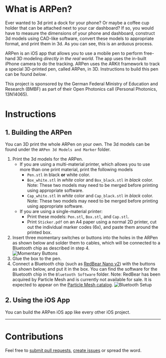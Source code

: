 # What is ARPen?

Ever wanted to 3d print a dock for your phone? Or maybe a coffee cup holder that can be attached next to your car dashboard? If so, you would have to measure the dimensions of your phone and dashboard, construct 3d models using CAD-like software, convert these models to appropriate format, and print them in 3d. As you can see, this is an arduous process. 

ARPen is an iOS app that allows you to use a mobile pen to perform free-hand 3D modeling _directly in the real world_. The app uses the in-built iPhone camera to do the tracking. ARPen uses the ARKit framework to track a special 3D-printed pen, called ARPen, in 3D. Instructions to build this pen can be found *below*.  

This project is sponsored by the German Federal Ministry of Education and Research (BMBF) as part of their Open Photonics call (Personal Photonics, 13N14065).  

# Instructions
## 1. Building the ARPen
You can 3D print the whole ARPen on your own. The 3d models can be found under the `ARPen 3d Models and Marker` folder.  

1. Print the 3d models for the ARPen.
	* If you are using a multi-material printer, which allows you to use more than one print material, print the following models
		* `Pen.stl` in black __or__ white color. 
		* `Box_white.stl` in _white_ color and `Box_black.stl` in _black_ color. Note: These two models may need to be merged before printing using appropriate software.  
		* `Cap_white.stl` in _white_ color and `Cap_black.stl` in _black_ color. Note: These two models may need to be merged before printing using appropriate software.  
	* If you are using a single-material printer:
		* Print these models: `Pen.stl`, `Box.stl`, and `Cap.stl`.
		* Print `Sticker.pdf` on an A4 paper using a normal 2D printer, cut out the individual marker codes (6x), and paste them around the printed box. 
2. Insert three momentary switches or buttons into the holes in the ARPen as shown below and solder them to cables, which will be connected to a Bluetooth chip as described in step 4.  
	![][image-1]
3. Glue the box to the pen. 
4. Connect a Bluetooth chip (such as [RedBear Nano v2][1]) with the buttons as shown below, and put it in the box. You can find the software for the Bluetooth chip in the `Bluetooth Software` folder. Note: RedBear has been acquired by Particle Mesh and is currently not available for sale. It is expected to appear on the [Particle Mesh catalog][4].
	![][image-2] 

## 2. Using the iOS App
You can build the ARPen iOS app like every other iOS project.  

---- 

# Contributions

Feel free to [submit pull requests][3], [create issues][2] or spread the word. 

[1]:	https://redbear.cc/product/ble-nano-2.html "RedBear Nano v2"
[2]:	https://github.com/i10/ARPen/issues/new "Add an issue"
[3]:    https://github.com/i10/ARPen/compare
[4]:    https://www.particle.io/mesh/

[image-1]:	https://github.com/i10/ARPen/blob/master/images/Buttons.JPG "Momentary Buttons "
[image-2]:	https://github.com/i10/ARPen/blob/master/images/Bluetooth%20Setup.jpg "Bluetooth Setup"
